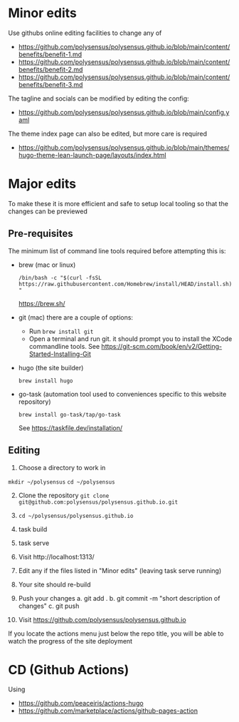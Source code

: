 # Minor edits

Use githubs online editing facilities to change any of

* https://github.com/polysensus/polysensus.github.io/blob/main/content/benefits/benefit-1.md
* https://github.com/polysensus/polysensus.github.io/blob/main/content/benefits/benefit-2.md
* https://github.com/polysensus/polysensus.github.io/blob/main/content/benefits/benefit-3.md

The tagline and socials can be modified by editing the config:

* https://github.com/polysensus/polysensus.github.io/blob/main/config.yaml

The theme index page can also be edited, but more care is required

* https://github.com/polysensus/polysensus.github.io/blob/main/themes/hugo-theme-lean-launch-page/layouts/index.html

# Major edits

To make these it is more efficient and safe to setup local tooling so that the
changes can be previewed

## Pre-requisites

The minimum list of command line tools required before attempting this is:

* brew (mac or linux)

  `/bin/bash -c "$(curl -fsSL https://raw.githubusercontent.com/Homebrew/install/HEAD/install.sh)"`

  https://brew.sh/

* git (mac) there are a couple of options:
  * Run `brew install git`
  * Open a terminal and run git. it should prompt you to install the XCode commandline tools.
  See https://git-scm.com/book/en/v2/Getting-Started-Installing-Git

* hugo (the site builder)

  `brew install hugo`

* go-task (automation tool used to conveniences specific to this website repository)

  `brew install go-task/tap/go-task`

  See https://taskfile.dev/installation/

## Editing

1. Choose a directory to work in

  `mkdir ~/polysensus`
  `cd ~/polysensus`

2. Clone the repository `git clone git@github.com:polysensus/polysensus.github.io.git`

3. `cd ~/polysensus/polysensus.github.io`

4. task build

5. task serve

6. Visit http://localhost:1313/

7. Edit any if the files listed in "Minor edits" (leaving task serve running)

8. Your site should re-build

9. Push your changes
   a. git add .
   b. git commit -m "short description of changes"
   c. git push

10. Visit https://github.com/polysensus/polysensus.github.io

If you locate the actions menu just below the repo title, you will be able to
watch the progress of the site deployment

# CD (Github Actions)

Using

* https://github.com/peaceiris/actions-hugo
* https://github.com/marketplace/actions/github-pages-action
